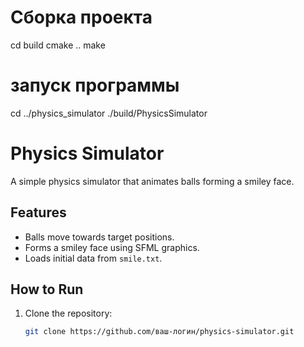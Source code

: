 # Сборка проекта 
cd build
cmake ..
make
# запуск программы
cd ../physics_simulator
./build/PhysicsSimulator

# Physics Simulator
A simple physics simulator that animates balls forming a smiley face.

## Features
- Balls move towards target positions.
- Forms a smiley face using SFML graphics.
- Loads initial data from `smile.txt`.

## How to Run
1. Clone the repository:
   ```bash
   git clone https://github.com/ваш-логин/physics-simulator.git
